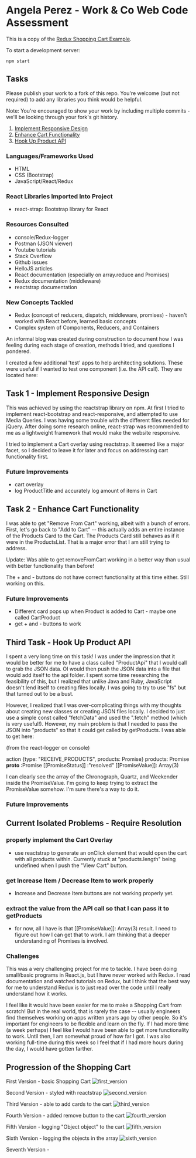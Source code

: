 # Angela Perez - Work & Co Web Code Assessment

This is a copy of the [Redux Shopping Cart Example](https://github.com/reactjs/redux/tree/master/examples/shopping-cart).

To start a development server:

```
npm start
```

## Tasks

Please publish your work to a fork of this repo. You're welcome (but not required) to add any libraries you think would be helpful.

Note: You're encouraged to show your work by including multiple commits - we'll be looking through your fork's git history.

1. [Implement Responsive Design](/tasks/01-responsive-design.md)
2. [Enhance Cart Functionality](/tasks/02-cart-enhancements.md)
3. [Hook Up Product API](/tasks/03-product-api.md)

### Languages/Frameworks Used
- HTML
- CSS (Bootstrap)
- JavaScript/React/Redux

### React Libraries Imported Into Project
- react-strap: Bootstrap library for React

### Resources Consulted
- console/Redux-logger
- Postman (JSON viewer)
- Youtube tutorials
- Stack Overflow
- Github issues
- HelloJS articles
- React documentation (especially on array.reduce and Promises)
- Redux documentation (middleware)
- reactstrap documentation

### New Concepts Tackled
- Redux (concept of reducers, dispatch, middleware, promises) - haven't worked with React before, learned basic concepts
- Complex system of Components, Reducers, and Containers

An informal blog was created during construction to document how I was feeling during each stage of creation, methods I tried, and questions I pondered.

I created a few additional 'test' apps to help architecting solutions. These were useful if I wanted to test one component (i.e. the API call). They are located here:


## Task 1 - Implement Responsive Design

This was achieved by using the reactstrap library on npm. At first I tried to implement react-bootstrap and react-responsive, and attempted to use Media Queries. I was having some trouble with the different files needed for jQuery. After doing some research online, react-strap was recommended to me as a lightweight framework that would make the website responsive.

I tried to implement a Cart overlay using reactstrap. It seemed like a major facet, so I decided to leave it for later and focus on addressing cart functionality first.

### Future Improvements
- cart overlay
- log ProductTitle and accurately log amount of items in Cart

## Task 2 - Enhance Cart Functionality

I was able to get "Remove From Cart" working, albeit with a bunch of errors. First, let's go back to "Add to Cart" -- this actually adds an entire instance of the Products Card to the Cart. The Products Card still behaves as if it were in the ProductsList. That is a major error that I am still trying to address.

Update: Was able to get removeFromCart working in a better way than usual with better functionality than before!

The + and - buttons do not have correct functionality at this time either. Still working on this.

### Future Improvements
- Different card pops up when Product is added to Cart - maybe one called CartProduct
- get + and - buttons to work

## Third Task - Hook Up Product API

I spent a very long time on this task! I was under the impression that it would be better for me to have a class called "ProductApi" that I would call to grab the JSON data. OI would then push the JSON data into a file that would add itself to the api folder. I spent some time researching the feasibility of this, but I realized that unlike Java and Ruby, JavaScript doesn't lend itself to creating files locally. I was going to try to use "fs" but that turned out to be a bust. 

However, I realized that I was over-complicating things with my thoughts about creating new classes or creating JSON files locally. I decided to just use a simple const called "fetchData" and used the ".fetch" method (which is very useful!). However, my main problem is that I needed to pass the JSON into "products" so that it could get called by getProducts. I was able to get here:

(from the react-logger on console)

action {type: "RECEIVE_PRODUCTS", products: Promise}
products: Promise
__proto__ :Promise
[[PromiseStatus]] :"resolved"
[[PromiseValue]]: Array(3)

I can clearly see the array of the Chronograph, Quartz, and Weekender inside the PromiseValue. I'm going to keep trying to extract the PromiseValue somehow. I'm sure there's a way to do it. 

### Future Improvements

## Current Isolated Problems - Require Resolution
### properly implement the Cart Overlay
- use reactstrap to generate an onClick element that would open the cart with all products within. Currently stuck at "products.length" being undefined when I push the "View Cart" button.

### get Increase Item / Decrease Item to work properly
- Increase and Decrease Item buttons are not working properly yet.

### extract the value from the API call so that I can pass it to getProducts
- for now, all I have is that [[PromiseValue]]: Array(3) result. I need to figure out how I can get that to work. I am thinking that a deeper understanding of Promises is involved.

### Challenges

This was a very challenging project for me to tackle. I have been doing small/basic programs in React.js, but I have never worked with Redux. I read documentation and watched tutorials on Redux, but I think that the best way for me to understand Redux is to just read over the code until I really understand how it works.

I feel like it would have been easier for me to make a Shopping Cart from scratch! But in the real world, that is rarely the case -- usually engineers find themselves working on apps written years ago by other people. So it's important for engineers to be flexible and learn on the fly. If I had more time (a week perhaps) I feel like I would have been able to get more functionality to work. Until then, I am somewhat proud of how far I got. I was also working full-time during this week so I feel that if I had more hours during the day, I would have gotten farther.

## Progression of the Shopping Cart

First Version - basic Shopping Cart 
![first_version](https://github.com/anfperez/code-assessment-web/blob/master/assets/screenshot_1.png)

Second Version - styled with reactstrap
![second_version](https://github.com/anfperez/code-assessment-web/blob/master/assets/screenshot_2.png)

Third Version - able to add cards to the cart
![third_version](https://github.com/anfperez/code-assessment-web/blob/master/assets/screenshot_3.png)

Fourth Version - added remove button to the cart
![fourth_version](https://github.com/anfperez/code-assessment-web/blob/master/assets/screenshot_4.png)

Fifth Version - logging "Object object" to the cart
![fifth_version](https://github.com/anfperez/code-assessment-web/blob/master/assets/screenshot_5.png)

Sixth Version - logging the objects in the array
![sixth_version](https://github.com/anfperez/code-assessment-web/blob/master/assets/screenshot_6.png)

Seventh Version - 
